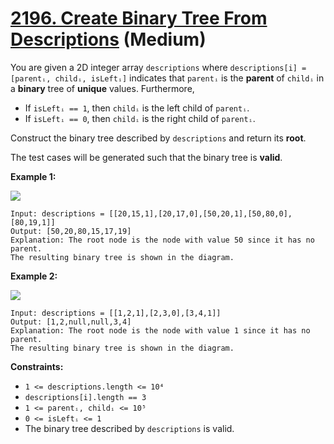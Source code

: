 # [2196. Create Binary Tree From Descriptions][link] (Medium)

[link]: https://leetcode.com/problems/create-binary-tree-from-descriptions/

You are given a 2D integer array `descriptions` where `descriptions[i] = [parentᵢ, childᵢ, isLeftᵢ]`
indicates that `parentᵢ` is the **parent** of `childᵢ` in a **binary** tree of **unique** values.
Furthermore,

- If `isLeftᵢ == 1`, then `childᵢ` is the left child of `parentᵢ`.
- If `isLeftᵢ == 0`, then `childᵢ` is the right child of `parentᵢ`.

Construct the binary tree described by `descriptions` and return its **root**.

The test cases will be generated such that the binary tree is **valid**.

**Example 1:**

![](https://assets.leetcode.com/uploads/2022/02/09/example1drawio.png)

```
Input: descriptions = [[20,15,1],[20,17,0],[50,20,1],[50,80,0],[80,19,1]]
Output: [50,20,80,15,17,19]
Explanation: The root node is the node with value 50 since it has no parent.
The resulting binary tree is shown in the diagram.

```

**Example 2:**

![](https://assets.leetcode.com/uploads/2022/02/09/example2drawio.png)

```
Input: descriptions = [[1,2,1],[2,3,0],[3,4,1]]
Output: [1,2,null,null,3,4]
Explanation: The root node is the node with value 1 since it has no parent.
The resulting binary tree is shown in the diagram.

```

**Constraints:**

- `1 <= descriptions.length <= 10⁴`
- `descriptions[i].length == 3`
- `1 <= parentᵢ, childᵢ <= 10⁵`
- `0 <= isLeftᵢ <= 1`
- The binary tree described by `descriptions` is valid.
